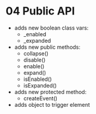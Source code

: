 # 04 Public API

- adds new boolean class vars:
    - _enabled
    - _expanded
- adds new public methods:
    - collapse()
    - disable()
    - enable()
    - expand()
    - isEnabled()
    - isExpanded()
- adds new protected method:
    - createEvent()
- adds object to trigger element
